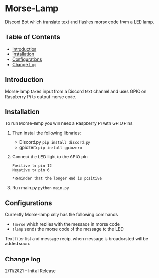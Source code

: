 # Morse-Lamp
Discord Bot which translate text and flashes morse code from a LED lamp.

## Table of Contents
* [Introduction](#introduction)
* [Installation](#installation)
* [Configurations](#configurations)
* [Change Log](#change-log)

## Introduction
Morse-lamp takes input from a Discord text channel and uses GPIO on Raspberry Pi to output morse code.

## Installation
To run Morse-lamp you will need a Raspberry Pi with GPIO Pins

1. Then install the following libraries:
    * Discord.py `pip install discord.py`
    * gpiozero `pip install gpiozero`

2. Connect the LED light to the GPIO pin

       Positive to pin 12
       Negative to pin 6
       
       *Reminder that the longer end is positive
  
3. Run main.py `python main.py`

## Configurations

Currently Morse-lamp only has the following commands

* `!morse` which replies with the message in morse code
* `!lamp` sends the morse code of the message to the LED

Text filter list and message recipt when message is broadcasted will be added soon.

## Change log
2/11/2021 - Initial Release
